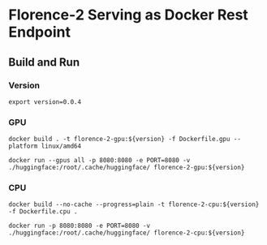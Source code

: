 # Florence-2 Serving as Docker Rest Endpoint

## Build and Run
### Version
```shell
export version=0.0.4 
```
### GPU
```shell
docker build . -t florence-2-gpu:${version} -f Dockerfile.gpu --platform linux/amd64
```

```shell
docker run --gpus all -p 8080:8080 -e PORT=8080 -v ./huggingface:/root/.cache/huggingface/ florence-2-gpu:${version}
```

### CPU
```shell
docker build --no-cache --progress=plain -t florence-2-cpu:${version} -f Dockerfile.cpu .
```
```shell
docker run -p 8080:8080 -e PORT=8080 -v ./huggingface:/root/.cache/huggingface/ florence-2-cpu:${version}
```

